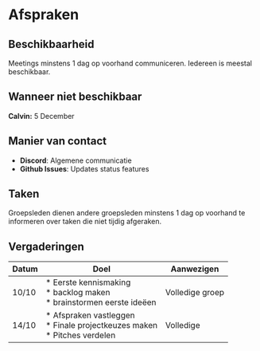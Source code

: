 # Afspraken
## Beschikbaarheid
Meetings minstens 1 dag op voorhand communiceren. Iedereen is meestal beschikbaar.

## Wanneer niet beschikbaar
**Calvin:** 5 December

## Manier van contact
* **Discord**: Algemene communicatie
* **Github Issues**: Updates status features

## Taken

Groepsleden dienen andere groepsleden minstens 1 dag op voorhand te informeren over taken die niet tijdig afgeraken.

## Vergaderingen
| Datum | Doel | Aanwezigen |
|-------|------|------------|
| 10/10 | * Eerste kennismaking <br>* backlog maken <br>* brainstormen eerste ideëen | Volledige groep |
| 14/10 | * Afspraken vastleggen <br>* Finale projectkeuzes maken <br>* Pitches verdelen | Volledige |
